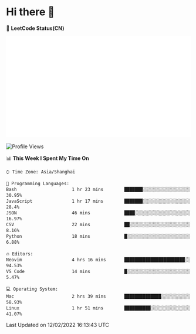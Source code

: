 # Hi there 👋

📝 **LeetCode Status(CN)**

![wsmbsbbz's LeetCode status](https://github.com/wsmbsbbz/wsmbsbbz/blob/main/status.svg)

<!--
**wsmbsbbz/wsmbsbbz** is a ✨ _special_ ✨ repository because its `README.md` (this file) appears on your GitHub profile.

Here are some ideas to get you started:

- 🔭 I’m currently working on ...
- 🌱 I’m currently learning ...
- 👯 I’m looking to collaborate on ...
- 🤔 I’m looking for help with ...
- 💬 Ask me about ...
- 📫 How to reach me: ...
- 😄 Pronouns: ...
- ⚡ Fun fact: ...
-->
<!--START_SECTION:waka-->
![Profile Views](http://img.shields.io/badge/Profile%20Views-1-blue)

📊 **This Week I Spent My Time On** 

```text
⌚︎ Time Zone: Asia/Shanghai

💬 Programming Languages: 
Bash                     1 hr 23 mins        ███████░░░░░░░░░░░░░░░░░░   30.95% 
JavaScript               1 hr 17 mins        ███████░░░░░░░░░░░░░░░░░░   28.4% 
JSON                     46 mins             ████░░░░░░░░░░░░░░░░░░░░░   16.97% 
CSV                      22 mins             ██░░░░░░░░░░░░░░░░░░░░░░░   8.16% 
Python                   18 mins             █░░░░░░░░░░░░░░░░░░░░░░░░   6.88%

🔥 Editors: 
Neovim                   4 hrs 16 mins       ███████████████████████░░   94.53% 
VS Code                  14 mins             █░░░░░░░░░░░░░░░░░░░░░░░░   5.47%

💻 Operating System: 
Mac                      2 hrs 39 mins       ██████████████░░░░░░░░░░░   58.93% 
Linux                    1 hr 51 mins        ██████████░░░░░░░░░░░░░░░   41.07%

```


 Last Updated on 12/02/2022 16:13:43 UTC
<!--END_SECTION:waka-->

